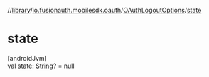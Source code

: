 //[library](../../../index.md)/[io.fusionauth.mobilesdk.oauth](../index.md)/[OAuthLogoutOptions](index.md)/[state](state.md)

# state

[androidJvm]\
val [state](state.md): [String](https://kotlinlang.org/api/core/kotlin-stdlib/kotlin/-string/index.html)? = null